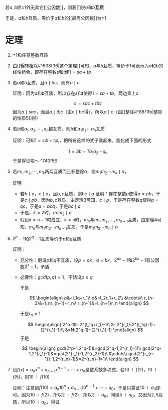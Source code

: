 若$a,b$除$\pm1$外无其它[[公因数]]，则我们说$a$和$b$**互质**

于是，$a$和$b$互质，等价于$a$和$b$的[[最高公因数]]为$\pm1$

# 定理
1. $\pm1$和任意整数互质
2. 由[[辗转相除#^608f36|这个定理]]可知，$a$与$b$互质，等价于1可表示为$a$和$b$的线性组合，即存在整数$s$和$t$使$1=sa+tb$
3. 若$a$和$b$互质，且$a\mid bc$，则有$a\mid c$

   证明：因为$a$和$b$互质，所以存在$s$和$t$使得$1=sa+tb$，两边乘上$c$

   $$
   c=sac+tbc
   $$
   因为$a\mid sac$，而且$a\mid tbc$（由$a\mid bc$得），所以$a\mid c$（由[[整除#^88f1fb|整除的性质5]]得）

4. 若$b$和$a_1,a_2,\cdots,a_n$都互质，则$b$和$a_1a_2\cdots a_n$互质

   证明：可知$1=s_ib+t_ia_i$，把所有这样的式子乘起来，能化成下面的形式

   $$
   1=Sb+Ta_1a_2\cdots a_n
   $$
   于是得证啦～
 ^740f56
5. 若$m_1,m_2,\cdots,m_k$两两互质而且都整除$a$，则$m_1m_2\cdots m_k\mid a$，

   证明
   - 若$b\mid a$，$c\mid a$，且$b,c$互质，则$bc\mid a$
     证明：存在整数$p$使得$a=pb$，于是$c\mid pb$，因为$b,c$互质，由定理$3$可知，$c\mid p$，于是存在整数$q$使得$p=qc$，于是$a=bcq$，于是$bc\mid a$
   - 于是，$k=2$时，$m_1m_2\mid a$
   - 假设$k=n-1$时成立，$k=n$时，$m_n$与$m_1,m_2,\cdots,m_{n-1}$互质，由定理$4$可知，$m_n$与$m_1m_2\cdots m_{n-1}$互质，于是$m_1m_2\cdots m_n\mid a$

6. $2^p-1$和$2^q-1$互质等价于$p$和$q$互质

   证明：
   - 充分性：假设$p$和$q$不互质，设$p=ax$，$q=bx$，$2^{ax}-1$和$2^{bx}-1$有公因数$2^x-1$，矛盾
   - 必要性：$gcd(p,q)=1$，不妨设$p\ge q$

     于是

     $$
     \begin{align}
     p&=l_1q+r_1\\
     q&=l_2r_1+r_2\\
     &\cdots\\
     r_{n-2}&=l_nr_{n-1}+r_n\\
     r_{n-1}&=l_{n+1}r_n
     \end{align}
     $$

     于是$r_n=1$

     $$
     \begin{align}
     2^p-1&=2^{l_1q+r_1}-1\\
     &=2^{r_1}(2^{l_1q}-1)+(2^{r_1}-1)\\
     &=N(2^q-1)+(2^{r_1}-1)
     \end{align}
     $$
     于是

     $$
     \begin{align}
     gcd(2^p-1,2^q-1)&=gcd(2^q-1,2^{r_1}-1)\\
     gcd(2^q-1,2^{r_1}-1)&=gcd(2^{r_1}-1,2^{r_2}-1)\\
     &\cdots\\
     gcd(2^{r_{n-1}}-1,2^{r_n}-1)&=2^{r_n}-1=1\\
     \end{align}
     $$

7. 设$f(x)=a_nx^n+a_{n-1}x^{n-1}+\cdots+a_0$是整系数多项式，若$10\mid f(2)$，$10\mid f(5)$，则$10\mid f(10)$

   证明：注意到$f(10)=a_n10^n+a_{n-1}10^{n-1}+\cdots+a_0$，于是只需证$10\mid a_0$即可。因为$10\mid f(2)$，所以$2\mid f(2)$，所以$2\mid a_0$。同理$5\mid a_0$，又因为$2,5$互质，所以$10\mid a_0$，得证
